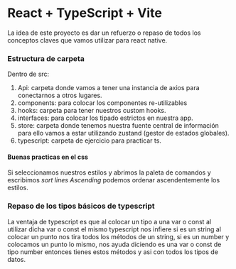# React + TypeScript + Vite 

La idea de este proyecto es dar un refuerzo o repaso de todos los conceptos claves que vamos utilizar para react native. 

### Estructura de carpeta

Dentro de src: 
1. Api: carpeta donde vamos a tener una instancia de axios para conectarnos a otros lugares.
2. components: para colocar los componentes re-utilizables 
3. hooks: carpeta para tener nuestros custom hooks.
4. interfaces: para colocar los tipado estrictos en nuestra app. 
5. store: carpeta donde tenemos nuestra fuente central de información para ello vamos a estar utilizando zustand (gestor de estados globales).
6. typescript: carpeta de ejercicio para practicar ts.

#### Buenas practicas en el css 

Si seleccionamos nuestros estilos y abrimos la paleta de comandos y escribimos *sort lines Ascending* podemos ordenar ascendentemente los estilos. 

### Repaso de los tipos básicos de typescript

La ventaja de typescript es que al colocar un tipo a una var o const al utilizar dicha var o const el mismo typescript nos infiere si es un string al colocar un punto nos tira todos los métodos de un string, si es un number y colocamos un punto lo mismo, nos ayuda diciendo es una var o const de tipo number entonces tienes estos métodos y asi con todos los tipos de datos.
